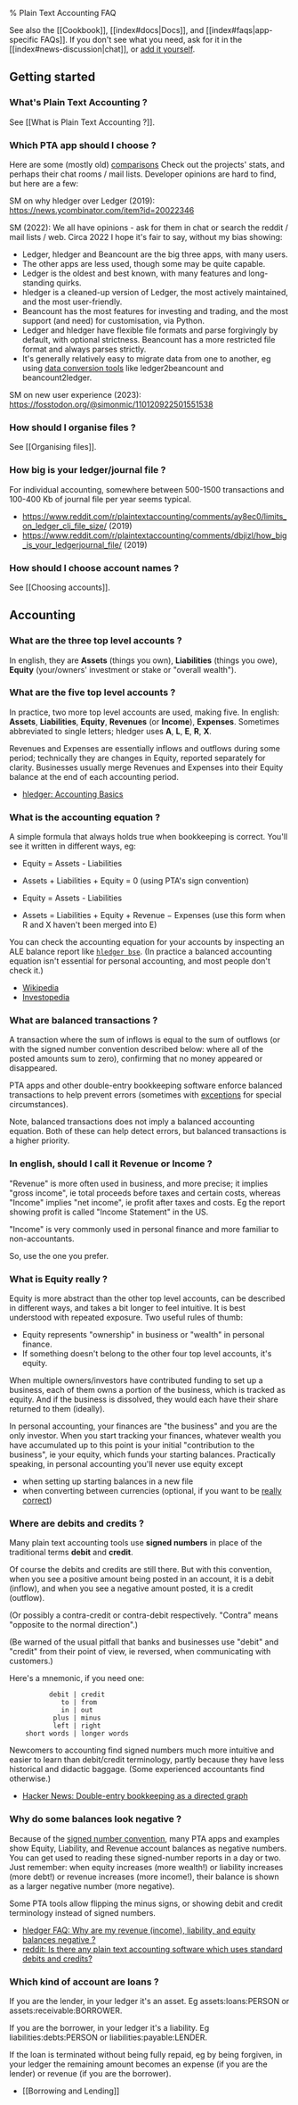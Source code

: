 % Plain Text Accounting FAQ

See also the [[Cookbook]], [[index#docs|Docs]], and [[index#faqs|app-specific FAQs]].
If you don't see what you need, ask for it in the [[index#news-discussion|chat]],
or [add it yourself](https://github.com/plaintextaccounting/plaintextaccounting/blob/master/src/FAQ.md).

## Getting started

### What's Plain Text Accounting ?

See [[What is Plain Text Accounting ?]].

### Which PTA app should I choose ?

Here are some (mostly old) [comparisons](https://plaintextaccounting.org#comparisons)
Check out the projects' stats, and perhaps their chat rooms / mail lists.
Developer opinions are hard to find, but here are a few:

SM on why hledger over Ledger (2019): https://news.ycombinator.com/item?id=20022346

SM (2022): We all have opinions - ask for them in chat or search the reddit / mail lists / web.
Circa 2022 I hope it's fair to say, without my bias showing:

- Ledger, hledger and Beancount are the big three apps, with many users.
- The other apps are less used, though some may be quite capable.
- Ledger is the oldest and best known, with many features and long-standing quirks.
- hledger is a cleaned-up version of Ledger, 
  the most actively maintained, and the most user-friendly.
- Beancount has the most features for investing and trading, 
  and the most support (and need) for customisation, via Python.
- Ledger and hledger have flexible file formats and parse forgivingly by default, with optional strictness.
  Beancount has a more restricted file format and always parses strictly.
- It's generally relatively easy to migrate data from one to another, 
  eg using [data conversion tools](https://plaintextaccounting.org#data-importconversion)
  like ledger2beancount and beancount2ledger.

SM on new user experience (2023): https://fosstodon.org/@simonmic/110120922501551538

### How should I organise files ?

See [[Organising files]].

### How big is your ledger/journal file ?

For individual accounting, somewhere between 500-1500 transactions and 100-400 Kb of journal file per year seems typical.

- https://www.reddit.com/r/plaintextaccounting/comments/ay8ec0/limits_on_ledger_cli_file_size/ (2019)
- https://www.reddit.com/r/plaintextaccounting/comments/dbjizl/how_big_is_your_ledgerjournal_file/ (2019)

### How should I choose account names ?

See [[Choosing accounts]].

## Accounting

### What are the three top level accounts ?

In english, they are **Assets** (things you own), **Liabilities** (things you owe), **Equity** (your/owners' investment or stake or "overall wealth").

### What are the five top level accounts ?

In practice, two more top level accounts are used, making five.
In english: **Assets**, **Liabilities**, **Equity**, **Revenues** (or **Income**), **Expenses**.
Sometimes abbreviated to single letters; hledger uses **A**, **L**, **E**, **R**, **X**.

Revenues and Expenses are essentially inflows and outflows during some period;
technically they are changes in Equity, reported separately for clarity.
Businesses usually merge Revenues and Expenses into their Equity balance at the end of each accounting period.

- [hledger: Accounting Basics](https://hledger.org/accounting.html#debits-and-credits)

### What is the accounting equation ?

A simple  formula that always holds true when bookkeeping is correct. 
You'll see it written in different ways, eg:

- Equity = Assets - Liabilities

- Assets + Liabilities + Equity = 0  (using PTA's sign convention)

- Equity = Assets - Liabilities

- Assets = Liabilities + Equity + Revenue − Expenses  (use this form when R and X haven't been merged into E)

You can check the accounting equation for your accounts by inspecting an ALE balance report
like [`hledger bse`](https://hledger.org/dev/hledger.html#balancesheetequity).
(In practice a balanced accounting equation isn't essential for personal accounting, and most people don't check it.)

- [Wikipedia](https://en.wikipedia.org/wiki/Accounting_equation)
- [Investopedia](https://www.investopedia.com/terms/a/accounting-equation.asp)

### What are balanced transactions ?

A transaction where the sum of inflows is equal to the sum of outflows
(or with the signed number convention described below: where all of the posted amounts sum to zero),
confirming that no money appeared or disappeared.

PTA apps and other double-entry bookkeeping software enforce balanced transactions to help prevent errors
(sometimes with [exceptions](https://hledger.org/dev/hledger.html#virtual-postings) for special circumstances).

Note, balanced transactions does not imply a balanced accounting equation.
Both of these can help detect errors, but balanced transactions is a higher priority.

### In english, should I call it Revenue or Income ?

"Revenue" is more often used in business, and more precise;
it implies "gross income", ie total proceeds before taxes and certain costs,
whereas "Income" implies "net income", ie profit after taxes and costs.
Eg the report showing profit is called "Income Statement" in the US.

"Income" is very commonly used in personal finance and more familiar to non-accountants.

So, use the one you prefer.

### What is Equity really ?

Equity is more abstract than the other top level accounts, can be described in different ways, and takes a bit longer to feel intuitive.
It is best understood with repeated exposure. 
Two useful rules of thumb:

- Equity represents "ownership" in business or "wealth" in personal finance.
- If something doesn't belong to the other four top level accounts, it's equity.

When multiple owners/investors have contributed funding to set up a business, each of them owns a portion of the business, which is tracked as equity.
And if the business is dissolved, they would each have their share returned to them (ideally).

In personal accounting, your finances are "the business" and you are the only investor.
When you start tracking your finances, whatever wealth you have accumulated up to this point is your initial "contribution to the business", ie your equity, which funds your starting balances.
Practically speaking, in personal accounting you'll never use equity except

- when setting up starting balances in a new file
- when converting between currencies (optional, if you want to be [really correct](https://hledger.org/dev/hledger.html#equity-conversion-postings))

### Where are debits and credits ?

Many plain text accounting tools use **signed numbers** in place of the traditional terms **debit** and **credit**.

Of course the debits and credits are still there.
But with this convention, 
when you see a positive amount being posted in an account, it is a debit (inflow),
and when you see a negative amount posted, it is a credit (outflow).

(Or possibly a contra-credit or contra-debit respectively. "Contra" means "opposite to the normal direction".)

(Be warned of the usual pitfall that banks and businesses use "debit" and "credit" from their point of view, ie reversed, when communicating with customers.)

Here's a mnemonic, if you need one:

```
          debit | credit
             to | from  
             in | out   
           plus | minus 
           left | right 
    short words | longer words
```

Newcomers to accounting find signed numbers much more intuitive and easier to learn than debit/credit terminology,
partly because they have less historical and didactic baggage.
(Some experienced accountants find otherwise.)

- [Hacker News: Double-entry bookkeeping as a directed graph](https://news.ycombinator.com/item?id=39988993)

### Why do some balances look negative ?

Because of the [signed number convention](#where-are-debits-and-credits), many PTA apps and examples show Equity, Liability, and Revenue account balances as negative numbers.
You can get used to reading these signed-number reports in a day or two.
Just remember: when equity increases (more wealth!) or liability increases (more debt!) or revenue increases (more income!), 
their balance is shown as a larger negative number (more negative).

Some PTA tools allow flipping the minus signs, or showing debit and credit terminology instead of signed numbers.

- [hledger FAQ: Why are my revenue (income), liability, and equity balances negative ?](https://hledger.org/faq.html#why-are-my-revenue-income-liability-and-equity-balances-negative-)
- [reddit: Is there any plain text accounting software which uses standard debits and credits?](https://www.reddit.com/r/plaintextaccounting/comments/18sbmsx/is_there_any_plain_text_accounting_software_which/)

### Which kind of account are loans ?

If you are the lender, in your ledger it's an asset. Eg assets:loans:PERSON or assets:receivable:BORROWER.

If you are the borrower, in your ledger it's a liability. Eg liabilities:debts:PERSON or liabilities:payable:LENDER.

If the loan is terminated without being fully repaid, eg by being forgiven, 
in your ledger the remaining amount becomes an expense (if you are the lender) or revenue (if you are the borrower).

- [[Borrowing and Lending]]
